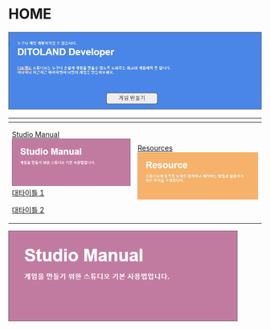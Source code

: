 # HOME

![](.gitbook/assets/20210316_142454.jpg)

<table>
  <thead>
    <tr>
      <th style="text-align:left"></th>
      <th style="text-align:left"></th>
    </tr>
  </thead>
  <tbody>
    <tr>
      <td style="text-align:left">
        <p><a href="studio-manual.md">Studio Manual</a>  <a href="studio-manual.md"><img src=".gitbook/assets/image.png" alt/></a>
          <br
          /><a href="studio-manual.md#1">&#xB300;&#xD0C0;&#xC774;&#xD2C0; 1</a>
        </p>
        <p><a href="studio-manual.md#2">&#xB300;&#xD0C0;&#xC774;&#xD2C0; 2</a>
        </p>
      </td>
      <td style="text-align:left"><a href="resources.md">Resources</a>
        <img src=".gitbook/assets/20210316_142830.jpg"
        alt/>
      </td>
    </tr>
  </tbody>
</table>

![](.gitbook/assets/image.png)

